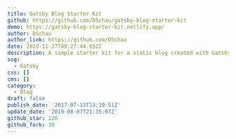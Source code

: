 ```yaml
---
title: Gatsby Blog Starter Kit
github: https://github.com/DSchau/gatsby-blog-starter-kit
demo: https://gatsby-blog-starter-kit.netlify.app/
author: DSchau
author_link: https://github.com/DSchau
date: 2023-11-27T09:27:44.652Z
description: A simple starter kit for a static blog created with Gatsby
ssg:
  - Gatsby
css: []
cms: []
category:
  - Blog
draft: false
publish_date: '2017-07-13T13:19:51Z'
update_date: '2019-08-07T21:35:07Z'
github_star: 126
github_fork: 39
---
```

